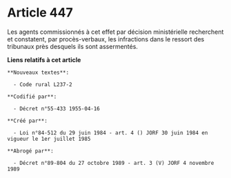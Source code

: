 # Article 447

Les agents commissionnés à cet effet par décision ministérielle recherchent et constatent, par procès-verbaux, les
infractions dans le ressort des tribunaux près desquels ils sont assermentés.

**Liens relatifs à cet article**

	**Nouveaux textes**:

	  - Code rural L237-2

	**Codifié par**:

	  - Décret n°55-433 1955-04-16

	**Créé par**:

	  - Loi n°84-512 du 29 juin 1984 - art. 4 () JORF 30 juin 1984 en vigueur le 1er juillet 1985

	**Abrogé par**:

	  - Décret n°89-804 du 27 octobre 1989 - art. 3 (V) JORF 4 novembre 1989
